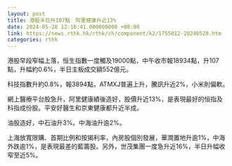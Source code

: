 ```yaml
---
layout: post
title: 港股半日升107點　阿里健康升近13%
date: 2024-05-28 12:16:41.000000000 +08:00
link: https://news.rthk.hk/rthk/ch/component/k2/1755012-20240528.htm
categories: rthk
---
```


港股早段窄幅上落，恒生指數一度觸及19000點，中午收市報18934點，升107點，升幅約0.6%，半日主板成交額552億元。

科技指數升約0.8%，報3894點，ATMXJ普遍上升，騰訊升近2%，小米則偏軟。

網上醫療平台股急升，阿里健康績後造好，股價升近13%，是表現最好的恒指及科指成份股。平安好醫生和京東健康都升近半成。

油股造好，中石油升3%。中海油升逾2%。

上海放寬限購、首期比例和按揭利率，內房股個別發展，華潤置地升逾1%，中海外跌逾1%，是表現最差的藍籌股。另外，世茂集團一度急升近16%，半日升幅收窄至近5%。
